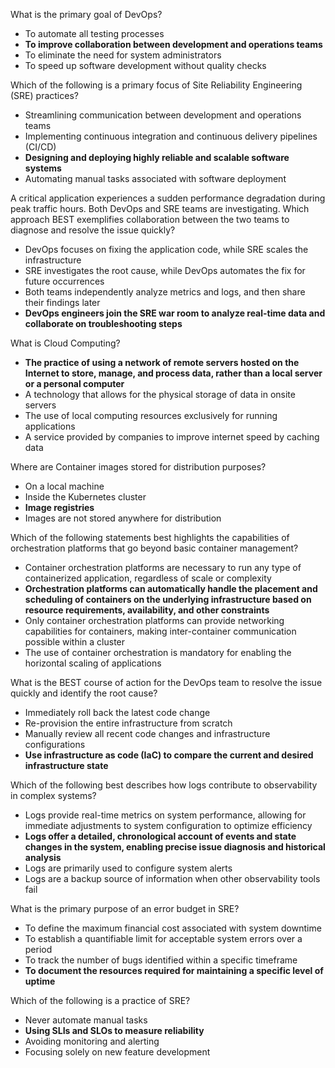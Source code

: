 What is the primary goal of DevOps?
- To automate all testing processes
- **To improve collaboration between development and operations teams**
- To eliminate the need for system administrators
- To speed up software development without quality checks

Which of the following is a primary focus of Site Reliability Engineering (SRE) practices?
- Streamlining communication between development and operations teams
- Implementing continuous integration and continuous delivery pipelines (CI/CD)
- **Designing and deploying highly reliable and scalable software systems**
- Automating manual tasks associated with software deployment

A critical application experiences a sudden performance degradation during peak traffic hours. Both DevOps and SRE teams are investigating. Which approach BEST exemplifies collaboration between the two teams to diagnose and resolve the issue quickly?
- DevOps focuses on fixing the application code, while SRE scales the infrastructure
- SRE investigates the root cause, while DevOps automates the fix for future occurrences
- Both teams independently analyze metrics and logs, and then share their findings later
- **DevOps engineers join the SRE war room to analyze real-time data and collaborate on troubleshooting steps**

What is Cloud Computing?
- **The practice of using a network of remote servers hosted on the Internet to store, manage, and process data, rather than a local server or a personal computer**
- A technology that allows for the physical storage of data in onsite servers
- The use of local computing resources exclusively for running applications
- A service provided by companies to improve internet speed by caching data

Where are Container images stored for distribution purposes?
- On a local machine
- Inside the Kubernetes cluster
- **Image registries**
- Images are not stored anywhere for distribution

Which of the following statements best highlights the capabilities of orchestration platforms that go beyond basic container management?
- Container orchestration platforms are necessary to run any type of containerized application, regardless of scale or complexity
- **Orchestration platforms can automatically handle the placement and scheduling of containers on the underlying infrastructure based on resource requirements, availability, and other constraints**
- Only container orchestration platforms can provide networking capabilities for containers, making inter-container communication possible within a cluster
- The use of container orchestration is mandatory for enabling the horizontal scaling of applications

What is the BEST course of action for the DevOps team to resolve the issue quickly and identify the root cause?
- Immediately roll back the latest code change
- Re-provision the entire infrastructure from scratch
- Manually review all recent code changes and infrastructure configurations
- **Use infrastructure as code (IaC) to compare the current and desired infrastructure state**

Which of the following best describes how logs contribute to observability in complex systems?
- Logs provide real-time metrics on system performance, allowing for immediate adjustments to system configuration to optimize efficiency
- **Logs offer a detailed, chronological account of events and state changes in the system, enabling precise issue diagnosis and historical analysis**
- Logs are primarily used to configure system alerts 
- Logs are a backup source of information when other observability tools fail

What is the primary purpose of an error budget in SRE?
- To define the maximum financial cost associated with system downtime
- To establish a quantifiable limit for acceptable system errors over a period
- To track the number of bugs identified within a specific timeframe
- **To document the resources required for maintaining a specific level of uptime**

Which of the following is a practice of SRE?
- Never automate manual tasks
- **Using SLIs and SLOs to measure reliability**
- Avoiding monitoring and alerting
- Focusing solely on new feature development
